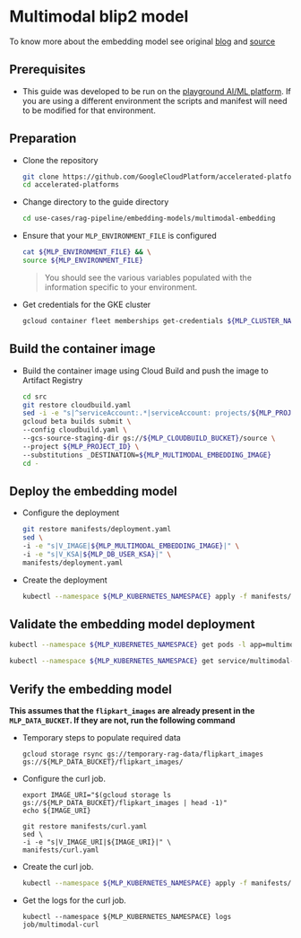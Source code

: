 # Multimodal blip2 model

To know more about the embedding model see original [blog](https://blog.salesforceairesearch.com/blip-2/) and [source](https://github.com/salesforce/LAVIS/tree/main/examples)

## Prerequisites

- This guide was developed to be run on the [playground AI/ML platform](/platforms/gke-aiml/playground/README.md). If you are using a different environment the scripts and manifest will need to be modified for that environment.

## Preparation

- Clone the repository

  ```sh
  git clone https://github.com/GoogleCloudPlatform/accelerated-platforms && \
  cd accelerated-platforms
  ```

- Change directory to the guide directory

  ```sh
  cd use-cases/rag-pipeline/embedding-models/multimodal-embedding
  ```

- Ensure that your `MLP_ENVIRONMENT_FILE` is configured

  ```sh
  cat ${MLP_ENVIRONMENT_FILE} && \
  source ${MLP_ENVIRONMENT_FILE}
  ```

  > You should see the various variables populated with the information specific to your environment.

- Get credentials for the GKE cluster

  ```sh
  gcloud container fleet memberships get-credentials ${MLP_CLUSTER_NAME} --project ${MLP_PROJECT_ID}
  ```

## Build the container image

- Build the container image using Cloud Build and push the image to Artifact Registry

  ```sh
  cd src
  git restore cloudbuild.yaml
  sed -i -e "s|^serviceAccount:.*|serviceAccount: projects/${MLP_PROJECT_ID}/serviceAccounts/${MLP_BUILD_GSA}|" cloudbuild.yaml
  gcloud beta builds submit \
  --config cloudbuild.yaml \
  --gcs-source-staging-dir gs://${MLP_CLOUDBUILD_BUCKET}/source \
  --project ${MLP_PROJECT_ID} \
  --substitutions _DESTINATION=${MLP_MULTIMODAL_EMBEDDING_IMAGE}
  cd -
  ```

## Deploy the embedding model

- Configure the deployment

  ```sh
  git restore manifests/deployment.yaml
  sed \
  -i -e "s|V_IMAGE|${MLP_MULTIMODAL_EMBEDDING_IMAGE}|" \
  -i -e "s|V_KSA|${MLP_DB_USER_KSA}|" \
  manifests/deployment.yaml
  ```

- Create the deployment

  ```sh
  kubectl --namespace ${MLP_KUBERNETES_NAMESPACE} apply -f manifests/deployment.yaml
  ```

## Validate the embedding model deployment

```sh
kubectl --namespace ${MLP_KUBERNETES_NAMESPACE} get pods -l app=multimodal-embedding-model
```

```sh
kubectl --namespace ${MLP_KUBERNETES_NAMESPACE} get service/multimodal-embedding-model
```

## Verify the embedding model

**This assumes that the `flipkart_images` are already present in the `MLP_DATA_BUCKET`. If they are not, run the following command**

- Temporary steps to populate required data

  ```
  gcloud storage rsync gs://temporary-rag-data/flipkart_images gs://${MLP_DATA_BUCKET}/flipkart_images/
  ```

- Configure the curl job.

  ```
  export IMAGE_URI="$(gcloud storage ls gs://${MLP_DATA_BUCKET}/flipkart_images | head -1)"
  echo ${IMAGE_URI}
  ```

  ```
  git restore manifests/curl.yaml
  sed \
  -i -e "s|V_IMAGE_URI|${IMAGE_URI}|" \
  manifests/curl.yaml
  ```

- Create the curl job.

  ```sh
  kubectl --namespace ${MLP_KUBERNETES_NAMESPACE} apply -f manifests/curl.yaml
  ```

- Get the logs for the curl job.

  ```
  kubectl --namespace ${MLP_KUBERNETES_NAMESPACE} logs job/multimodal-curl
  ```

